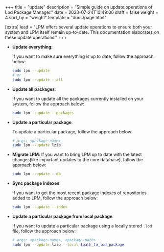 +++
title = "update"
description = "Simple guide on update operations of Lod Package Manager."
date = 2023-07-24T10:49:06
draft = false
weight = 4
sort_by = "weight"
template = "docs/page.html"

[extra]
lead = "LPM offers several update operations to ensure both your system and LPM itself remain up-to-date. This documentation elaborates on these update operations."
+++

- **Update everything**:

    If you want to make sure everything is up to date, follow the approach below:

    ```sh
    sudo lpm --update
    # or
    sudo lpm --update --all
    ```

- **Update all packages**:

    If you want to update all the packages currently installed on your system, follow the approach below:

    ```sh
    sudo lpm --update --packages
    ```

- **Update a particular package**:

    To update a particular package, follow the approach below:

    ```sh
    # args: <package-name>
    sudo lpm --update lzip
    ```

- **Migrate LPM**:
    If you want to bring LPM up to date with the latest changes(like important updates to the core database), follow the approach below:

    ```sh
    sudo lpm --update --db
    ```

- **Sync package indexes**:

    If you want to get the most recent package indexes of repositories added to LPM, follow the approach below:

    ```sh
    sudo lpm --update --index
    ```

- **Update a particular package from local package**:

    If you want to update a particular package using a locally stored `.lod` file, follow the approach below:

    ```sh
    # args: <package-name>, <package-path>
    sudo lpm --update lzip --local $path_to_lod_package
    ```

